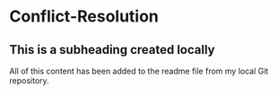 # Conflict-Resolution
## This is a subheading created locally

All of this content has been added to the readme file from my local Git repository.

